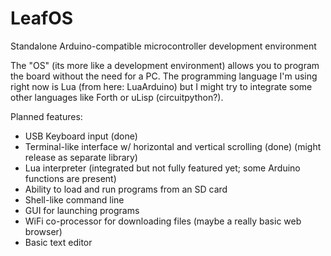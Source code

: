 # LeafOS
Standalone Arduino-compatible microcontroller development environment

The "OS" (its more like a development environment) allows you to program the board without the need for a PC. The programming language I'm using right now is Lua (from here: LuaArduino) but I might try to integrate some other languages like Forth or uLisp (circuitpython?).

Planned features:

- USB Keyboard input (done)
- Terminal-like interface w/ horizontal and vertical scrolling (done) (might release as separate library)
- Lua interpreter (integrated but not fully featured yet; some Arduino functions are present)
- Ability to load and run programs from an SD card
- Shell-like command line
- GUI for launching programs
- WiFi co-processor for downloading files (maybe a really basic web browser)
- Basic text editor
